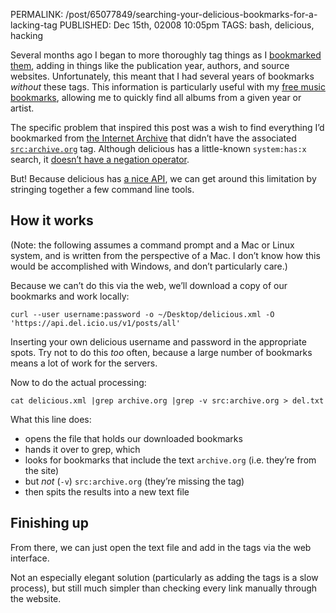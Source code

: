 PERMALINK: /post/65077849/searching-your-delicious-bookmarks-for-a-lacking-tag
PUBLISHED: Dec 15th, 02008 10:05pm
TAGS: bash, delicious, hacking

Several months ago I began to more thoroughly tag things as I
[bookmarked them][mydel], adding in things like the publication year, authors,
and source websites. Unfortunately, this meant that I had several years of
bookmarks _without_ these tags. This information is particularly useful with my
[free music bookmarks][fm], allowing me to quickly find all albums from a given
year or artist.

 [fm]: http://delicious.com/stilist/free+music
 [mydel]: http://delicious.com/stilist

The specific problem that inspired this post was a wish to find everything I’d
bookmarked from [the Internet Archive][aorg] that didn’t have the associated
[`src:archive.org`][daorg] tag. Although delicious has a little-known
`system:has:x` search, it [doesn’t have a negation operator][dfaq].

 [aorg]: http://www.archive.org
 [daorg]: http://delicious.com/stilist/src%3aarchive.org
 [dfaq]: http://delicious.com/help/faq

But! Because delicious has [a nice <abbr class="smallcaps">API</abbr>][dapi],
we can get around this limitation by stringing together a few command line
tools.

 [dapi]: http://delicious.com/help/api

## How it works

(Note: the following assumes a command prompt and a Mac or Linux system, and is
written from the perspective of a Mac. I don’t know how this would be
accomplished with Windows, and don’t particularly care.)

Because we can’t do this via the web, we’ll download a copy of our bookmarks
and work locally:

    curl --user username:password -o ~/Desktop/delicious.xml -O 'https://api.del.icio.us/v1/posts/all'

Inserting your own delicious username and password in the appropriate spots.
Try not to do this _too_ often, because a large number of bookmarks means a lot
of work for the servers.

Now to do the actual processing:

    cat delicious.xml |grep archive.org |grep -v src:archive.org > del.txt

What this line does:

* opens the file that holds our downloaded bookmarks
* hands it over to grep, which
* looks for bookmarks that include the text `archive.org`
(<abbr lang='lat'>i.e.</abbr> they’re from the site)
* but *not* (`-v`) `src:archive.org` (they’re missing the tag)
* then spits the results into a new text file

## Finishing up

From there, we can just open the text file and add in the tags via the web
interface.

Not an especially elegant solution (particularly as adding the tags is a slow
process), but still much simpler than checking every link manually through the
website.
